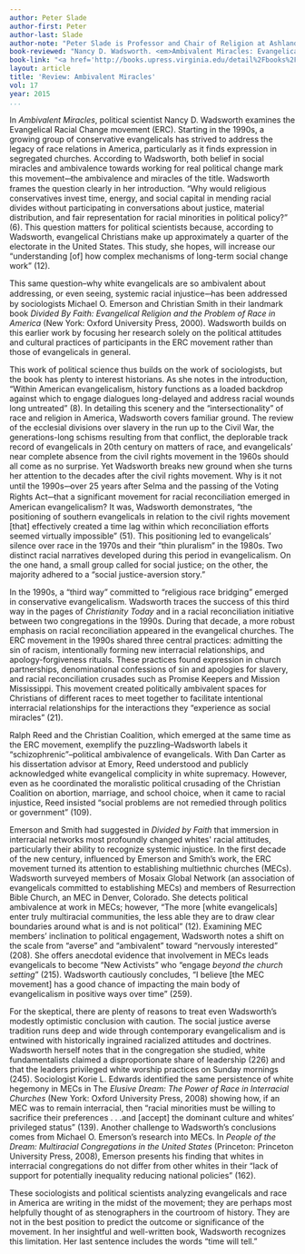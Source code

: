 ```yaml
---
author: Peter Slade
author-first: Peter 
author-last: Slade
author-note: "Peter Slade is Professor and Chair of Religion at Ashland University."
book-reviewed: "Nancy D. Wadsworth. <em>Ambivalent Miracles: Evangelicals and the Politics of Racial Healing. Race, Ethnicity, and Politics</em>. Charlottesville, VA: University of Virginia Press, 2014. 320 pp. ISBN 978-0813935317."
book-link: "<a href='http://books.upress.virginia.edu/detail%2Fbooks%2Fgroup-4608.xml'>Publisher's Website</a>"
layout: article
title: 'Review: Ambivalent Miracles'
vol: 17
year: 2015
...
```


In *Ambivalent Miracles*, political scientist Nancy D. Wadsworth examines the Evangelical Racial Change movement (ERC). Starting in the 1990s, a growing group of conservative evangelicals has strived to address the legacy of race relations in America, particularly as it finds expression in segregated churches. According to Wadsworth, both belief in social miracles and ambivalence towards working for real political change mark this movement–̶ the ambivalence and miracles of the title. Wadsworth frames the question clearly in her introduction. “Why would religious conservatives invest time, energy, and social capital in mending racial divides without participating in conversations about justice, material distribution, and fair representation for racial minorities in political policy?” (6). This question matters for political scientists because, according to Wadsworth, evangelical Christians make up approximately a quarter of the electorate in the United States. This study, she hopes, will increase our “understanding [of] how complex mechanisms of long-term social change work” (12).

This same question–why white evangelicals are so ambivalent about addressing, or even seeing, systemic racial injustice–̶ has been addressed by sociologists Michael O. Emerson and Christian Smith in their landmark book *Divided By Faith: Evangelical Religion and the Problem of Race in America* (New York: Oxford University Press, 2000). Wadsworth builds on this earlier work by focusing her research solely on the political attitudes and cultural practices of participants in the ERC movement rather than those of evangelicals in general. 

This work of political science thus builds on the work of sociologists, but the book has plenty to interest historians. As she notes in the introduction, “Within American evangelicalism, history functions as a loaded backdrop against which to engage dialogues long-delayed and address racial wounds long untreated” (8). In detailing this scenery and the “intersectionality” of race and religion in America, Wadsworth covers familiar ground. The review of the ecclesial divisions over slavery in the run up to the Civil War, the generations-long schisms resulting from that conflict, the deplorable track record of evangelicals in 20th century on matters of race, and evangelicals’ near complete absence from the civil rights movement in the 1960s should all come as no surprise. Yet Wadsworth breaks new ground when she turns her attention to the decades after the civil rights movement. Why is it not until the 1990s–̶ over 25 years after Selma and the passing of the Voting Rights Act–̶ that a significant movement for racial reconciliation emerged in American evangelicalism? It was, Wadsworth demonstrates, “the positioning of southern evangelicals in relation to the civil rights movement [that] effectively created a time lag within which reconciliation efforts seemed virtually impossible” (51). This positioning led to evangelicals’ silence over race in the 1970s and their “thin pluralism” in the 1980s. Two distinct racial narratives developed during this period in evangelicalism. On the one hand, a small group called for social justice; on the other, the majority adhered to a “social justice-aversion story.”

In the 1990s, a “third way” committed to “religious race bridging” emerged in conservative evangelicalism. Wadsworth traces the success of this third way in the pages of *Christianity Today* and in a racial reconciliation initiative between two congregations in the 1990s. During that decade, a more robust emphasis on racial reconciliation appeared in the evangelical churches. The ERC movement in the 1990s shared three central practices: admitting the sin of racism, intentionally forming new interracial relationships, and apology-forgiveness rituals. These practices found expression in church partnerships, denominational confessions of sin and apologies for slavery, and racial reconciliation crusades such as Promise Keepers and Mission Mississippi. This movement created politically ambivalent spaces for Christians of different races to meet together to facilitate intentional interracial relationships for the interactions they “experience as social miracles” (21).

Ralph Reed and the Christian Coalition, which emerged at the same time as the ERC movement, exemplify the puzzling–Wadsworth labels it “schizophrenic”–political ambivalence of evangelicals. With Dan Carter as his dissertation advisor at Emory, Reed understood and publicly acknowledged white evangelical complicity in white supremacy. However, even as he coordinated the moralistic political crusading of the Christian Coalition on abortion, marriage, and school choice, when it came to racial injustice, Reed insisted “social problems are not remedied through politics or government” (109).

Emerson and Smith had suggested in *Divided by Faith* that immersion in interracial networks most profoundly changed whites' racial attitudes, particularly their ability to recognize systemic injustice. In the first decade of the new century, influenced by Emerson and Smith’s work, the ERC movement turned its attention to establishing multiethnic churches (MECs). Wadsworth surveyed members of Mosaix Global Network (an association of evangelicals committed to establishing MECs) and members of Resurrection Bible Church, an MEC in Denver, Colorado. She detects political ambivalence at work in MECs; however, “The more [white evangelicals] enter truly multiracial communities, the less able they are to draw clear boundaries around what is and is not political” (12). Examining MEC members’ inclination to political engagement, Wadsworth notes a shift on the scale from “averse” and “ambivalent” toward “nervously interested” (208). She offers anecdotal evidence that involvement in MECs leads evangelicals to become “New Activists” who “engage *beyond the church setting*” (215). Wadsworth cautiously concludes, “I believe [the MEC movement] has a good chance of impacting the main body of evangelicalism in positive ways over time” (259). 

For the skeptical, there are plenty of reasons to treat even Wadsworth’s modestly optimistic conclusion with caution. The social justice averse tradition runs deep and wide through contemporary evangelicalism and is entwined with historically ingrained racialized attitudes and doctrines. Wadsworth herself notes that in the congregation she studied, white fundamentalists claimed a disproportionate share of leadership (226) and that the leaders privileged white worship practices on Sunday mornings (245). Sociologist Korie L. Edwards identified the same persistence of white hegemony in MECs in The *Elusive Dream: The Power of Race in Interracial Churches* (New York: Oxford University Press, 2008) showing how, if an MEC was to remain interracial, then “racial minorities must be willing to sacrifice their preferences . . .and [accept] the dominant culture and whites’ privileged status” (139). Another challenge to Wadsworth’s conclusions comes from Michael O. Emerson’s research into MECs. In *People of the Dream: Multiracial Congregations in the United States* (Princeton: Princeton University Press, 2008), Emerson presents his finding that whites in interracial congregations do not differ from other whites in their “lack of support for potentially inequality reducing national policies” (162).

These sociologists and political scientists analyzing evangelicals and race in America are writing in the midst of the movement; they are perhaps most helpfully thought of as stenographers in the courtroom of history. They are not in the best position to predict the outcome or significance of the movement. In her insightful and well-written book, Wadsworth recognizes this limitation. Her last sentence includes the words “time will tell.”
